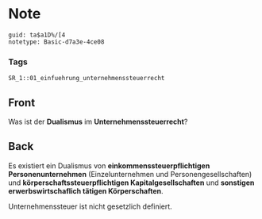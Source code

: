 # Note
```
guid: ta$a1D%/[4
notetype: Basic-d7a3e-4ce08
```

### Tags
```
SR_1::01_einfuehrung_unternehmenssteuerrecht
```

## Front
Was ist der <b>Dualismus</b> im <b>Unternehmenssteuerrecht</b>?

## Back
Es existiert ein Dualismus von <b>einkommenssteuerpflichtigen
Personenunternehmen</b> (Einzelunternehmen und
Personengesellschaften) und <b>körperschaftssteuerpflichtigen
Kapitalgesellschaften</b> und <b>sonstigen erwerbswirtschaflich
tätigen Körperschaften</b>.
<div>
  Unternehmenssteuer ist nicht gesetzlich definiert.
</div>
